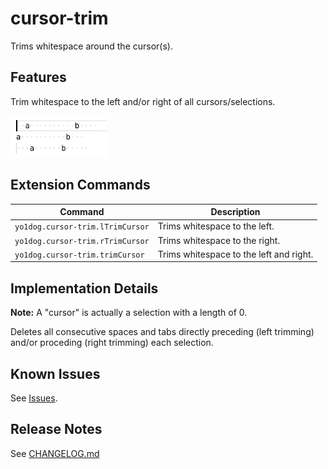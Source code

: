 # cursor-trim

Trims whitespace around the cursor(s).


## Features

Trim whitespace to the left and/or right of all cursors/selections.

![example](https://github.com/yo1dog/vscode-cursor-trim/raw/HEAD/img/trimDemo.gif)


## Extension Commands

 Command                         | Description
---------------------------------|-------------
`yo1dog.cursor-trim.lTrimCursor` | Trims whitespace to the left.
`yo1dog.cursor-trim.rTrimCursor` | Trims whitespace to the right.
`yo1dog.cursor-trim.trimCursor`  | Trims whitespace to the left and right.


## Implementation Details

**Note:** A "cursor" is actually a selection with a length of 0.

Deletes all consecutive spaces and tabs directly preceding (left trimming) and/or proceding (right trimming) each selection.


## Known Issues

See [Issues](https://github.com/yo1dog/vscode-cursor-trim/issues).

## Release Notes

See [CHANGELOG.md](https://github.com/yo1dog/vscode-cursor-trim/blob/HEAD/CHANGELOG.md)
